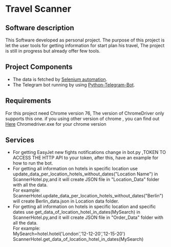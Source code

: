  # Travel Scanner

## Software description  
This Software developed as personal project. 
The purpose of this project is let the user tools for getting information for start plan his travel, The project is still in progress but already offer few tools.

## Project Components
* The data is fetched by [Selenium automation](https://www.selenium.dev/).  
* The Telegram bot running by using [Python-Telegram-Bot](https://github.com/python-telegram-bot/python-telegram-bot).
  
## Requirements
For this project need Chrome version 76, The version of ChromeDriver only supports this one.
if you using other version of chrome , you can find out [Here](https://chromedriver.chromium.org/downloads) Chromedriver.exe for your chrome version
## Services  
* For getting EasyJet new fights notifications change in bot.py ,TOKEN TO ACCESS THE HTTP API to your token, after this, have an example for how to run the bot.
* For getting all information on hotels in specific location use update_data_per_location_hotels_without_dates("Location Name") in ScannerHotel.py,and it will create JSON file in "Location_Data" folder with all the data.  
  For example:  
  ScannerHotel.update_data_per_location_hotels_without_dates("Berlin") will create Berlin_data.json in Location data folder.
* For getting all information on hotels in specific location and specific dates use get_data_of_location_hotel_in_dates(MySearch) in ScannerHotel.py,and it will create JSON file in "Order_Data" folder with all the data.  
    For example:  
    MySearch=hotel.hotel('London','12-12-20','12-15-20')
    ScannerHotel.get_data_of_location_hotel_in_dates(MySearch)

